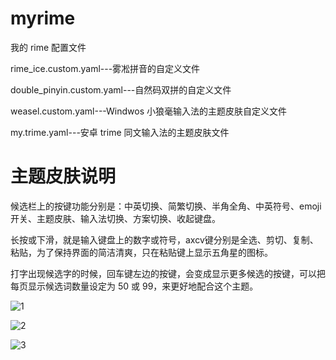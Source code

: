 # myrime

我的 rime 配置文件

rime_ice.custom.yaml---雾凇拼音的自定义文件

double_pinyin.custom.yaml---自然码双拼的自定义文件

weasel.custom.yaml---Windwos 小狼毫输入法的主题皮肤自定义文件

my.trime.yaml---安卓 trime 同文输入法的主题皮肤文件

# 主题皮肤说明

候选栏上的按键功能分别是：中英切换、简繁切换、半角全角、中英符号、emoji开关、主题皮肤、输入法切换、方案切换、收起键盘。

长按或下滑，就是输入键盘上的数字或符号，axcv键分别是全选、剪切、复制、粘贴，为了保持界面的简洁清爽，只在粘贴键上显示五角星的图标。

打字出现候选字的时候，回车键左边的按键，会变成显示更多候选的按键，可以把每页显示候选词数量设定为 50 或 99，来更好地配合这个主题。


![1](https://github.com/chwt163/myrime/assets/70951194/c05725b1-d592-4de8-b5dc-2123c3ba1129)


![2](https://github.com/chwt163/myrime/assets/70951194/1d1a36f5-edd6-43a5-9db8-5934b93d5c62)


![3](https://github.com/chwt163/myrime/assets/70951194/a602d558-be95-4bc6-9114-b6db69dff4bb)
